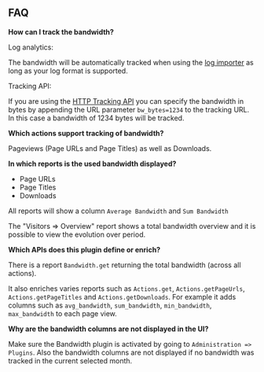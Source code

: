 ## FAQ

__How can I track the bandwidth?__

Log analytics:

The bandwidth will be automatically tracked when using the [log importer](http://piwik.org/log-analytics/) as long as 
your log format is supported.

Tracking API:

If you are using the [HTTP Tracking API](http://developer.piwik.org/api-reference/tracking-api) 
you can specify the bandwidth in bytes by appending the URL parameter `bw_bytes=1234` to the tracking URL. In this case 
a bandwidth of 1234 bytes will be tracked.

__Which actions support tracking of bandwidth?__

Pageviews (Page URLs and Page Titles) as well as Downloads.

__In which reports is the used bandwidth displayed?__

* Page URLs 
* Page Titles
* Downloads

All reports will show a column `Average Bandwidth` and `Sum Bandwidth`

The "Visitors => Overview" report shows a total bandwidth overview and it is possible to view the evolution over period.

__Which APIs does this plugin define or enrich?__

There is a report `Bandwidth.get` returning the total bandwidth (across all actions).

It also enriches varies reports such as `Actions.get`, `Actions.getPageUrls`, `Actions.getPageTitles` and `Actions.getDownloads`.
For example it adds columns such as `avg_bandwidth`, `sum_bandwidth`, `min_bandwidth`, `max_bandwidth` to each page view.

__Why are the bandwidth columns are not displayed in the UI?__

Make sure the Bandwidth plugin is activated by going to `Administration => Plugins`. Also the bandwidth columns are not 
displayed if no bandwidth was tracked in the current selected month.
